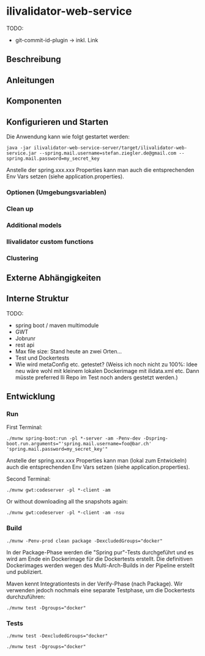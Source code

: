 # ilivalidator-web-service

TODO:
- git-commit-id-plugin -> inkl. Link 

## Beschreibung

## Anleitungen

## Komponenten

## Konfigurieren und Starten

Die Anwendung kann wie folgt gestartet werden:

```
java -jar ilivalidator-web-service-server/target/ilivalidator-web-service.jar --spring.mail.username=stefan.ziegler.de@gmail.com --spring.mail.password=my_secret_key
```
Anstelle der spring.xxx.xxx Properties kann man auch die entsprechenden Env Vars setzen (siehe application.properties).

### Optionen (Umgebungsvariablen)

### Clean up

### Additional models

### Ilivalidator custom functions

### Clustering

## Externe Abhängigkeiten

## Interne Struktur

TODO:
- spring boot / maven multimodule 
- GWT
- Jobrunr
- rest api
- Max file size: Stand heute an zwei Orten...
- Test und Dockertests
- Wie wird metaConfig etc. getestet? (Weiss ich noch nicht zu 100%: Idee neu wäre wohl mit kleinem lokalen Dockerimage mit ilidata.xml etc. Dann müsste preferred Ili Repo im Test noch anders gestetzt werden.)


## Entwicklung

### Run 

First Terminal:
```
./mvnw spring-boot:run -pl *-server -am -Penv-dev -Dspring-boot.run.arguments="'spring.mail.username=foo@bar.ch' 'spring.mail.password=my_secret_key'"
```
Anstelle der spring.xxx.xxx Properties kann man (lokal zum Entwickeln) auch die entsprechenden Env Vars setzen (siehe application.properties).

Second Terminal:
```
./mvnw gwt:codeserver -pl *-client -am
```

Or without downloading all the snapshots again:
```
./mvnw gwt:codeserver -pl *-client -am -nsu 
```

### Build

```
./mvnw -Penv-prod clean package -DexcludedGroups="docker"
```

In der Package-Phase werden die "Spring pur"-Tests durchgeführt und es wird am Ende ein Dockerimage für die Dockertests erstellt. Die definitiven Dockerimages werden wegen des Multi-Arch-Builds in der Pipeline erstellt und publiziert. 

Maven kennt Integrationtests in der Verify-Phase (nach Package). Wir verwenden jedoch nochmals eine separate Testphase, um die Dockertests durchzuführen:

```
./mvnw test -Dgroups="docker"

```

### Tests

```
./mvnw test -DexcludedGroups="docker"
```

```
./mvnw test -Dgroups="docker"
```